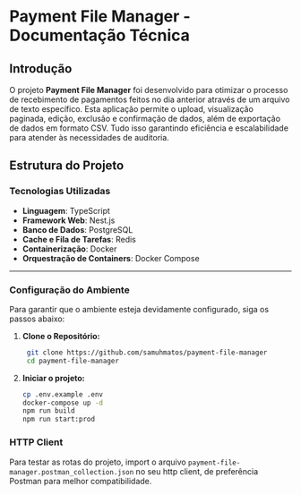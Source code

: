 # Payment File Manager - Documentação Técnica

## Introdução

O projeto **Payment File Manager** foi desenvolvido para otimizar o processo de recebimento de pagamentos feitos no dia anterior através de um arquivo de texto específico. Esta aplicação permite o upload, visualização paginada, edição, exclusão e confirmação de dados, além de exportação de dados em formato CSV. Tudo isso garantindo eficiência e escalabilidade para atender às necessidades de auditoria.

## Estrutura do Projeto

### Tecnologias Utilizadas

- **Linguagem**: TypeScript
- **Framework Web**: Nest.js
- **Banco de Dados**: PostgreSQL
- **Cache e Fila de Tarefas**: Redis
- **Containerização**: Docker
- **Orquestração de Containers**: Docker Compose

---

### Configuração do Ambiente

Para garantir que o ambiente esteja devidamente configurado, siga os passos abaixo:

1. **Clone o Repositório:**

   ```bash
    git clone https://github.com/samuhmatos/payment-file-manager
    cd payment-file-manager
   ```

2. **Iniciar o projeto:**
   ```bash
   cp .env.example .env
   docker-compose up -d
   npm run build
   npm run start:prod
   ```

### HTTP Client

Para testar as rotas do projeto, import o arquivo `payment-file-manager.postman_collection.json` no seu http client, de preferência Postman para melhor compatibilidade.
